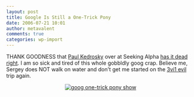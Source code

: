```yaml
---
layout: post
title: Google Is Still a One-Trick Pony
date: 2006-07-21 10:01
author: metavalent
comments: true
categories: wp-import
---
```

THANK GOODNESS that <a href="https://paul.kedrosky.com/">Paul Kedrosky</a> over at Seeking Alpha <a href="https://seekingalpha.com/article/14055">has it dead right</a>. I am so sick and tired of this whole gobbldly goog crap.  Believe me, Sergey does NOT walk on water and don't get me started on the <a href="https://metavalent.info/tchotchkes/3vil.is.as.3vil.does.html">3vi1 evil</a> trip again.


<div align="center"><a href="https://seekingalpha.com/article/14055"><img src="https://img518.imageshack.us/img518/6475/googleproperties71506pf1.png" border="0" alt="goog one-trick pony show"/></a></div>
